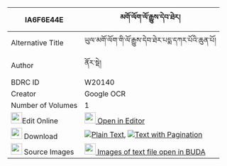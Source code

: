 |IA6F6E44E|མགོ་ལོག་ལོ་རྒྱུས་དེབ་ཐེར། 
| --- | --- 
|Alternative Title |ཡུལ་མགོ་ལོག་གི་ལོ་རྒྱུས་དེབ་ཐེར་པདྨ་དཀར་པོའི་ཆུན་པོ།
|Author| ནོར་སྡེ།
|BDRC ID | W20140
|Creator | Google OCR
|Number of Volumes| 1
|<img width="25" src="https://img.icons8.com/color/25/000000/edit-property.png">Edit Online| [<img width="25" src="https://avatars.githubusercontent.com/u/45091458?s=200&v=4"> Open in Editor](http://editor.openpecha.org/IA6F6E44E)
|<img width="25" src="https://img.icons8.com/fluent/48/000000/download-2.png"/>  Download | [![](https://img.icons8.com/color/20/000000/txt.png)Plain Text](https://github.com/Openpecha/IA6F6E44E/releases/download/v1/golok_logyu_debter_plain_IA6F6E44E.zip), [![](https://img.icons8.com/color/20/000000/txt.png)Text with Pagination](https://github.com/Openpecha/IA6F6E44E/releases/download/v1/golok_logyu_debter_pages_IA6F6E44E.zip)
|<img width="25" src="https://img.icons8.com/plasticine/100/000000/pictures-folder.png"/>  Source Images | [<img width="25" src="https://library.bdrc.io/icons/BUDA-small.svg"> Images of text file open in BUDA](https://library.bdrc.io/show/bdr:W20140)